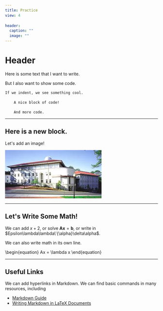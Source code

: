 ```yaml
---
title: Practice
view: 4

header:
  caption: ""
  image: ""
---
```


# Header
Here is some text that I want to write.


But I also want to show some code.

	If we indent, we see something cool.

		A nice block of code!

		And more code.

---
## Here is a new block.

Let's add an image!

![The Emory Math/CS Building!](emorymathcs.jpeg)

---
## Let's Write Some Math!

We can add $x + 2$, or solve $\mathbf{A}\mathbf{x} = \mathbf{b}$, or write in $Epsilon\lambda\lambda\'{\alpha}\delta\alpha$. 

We can also write math in its own line.

\begin{equation}
Ax = \lambda x
\end{equation}

---
## Useful Links

We can add hyperlinks in Markdown.  We can find basic commands in many resources, including

* [Markdown Guide](https://www.markdownguide.org/basic-syntax/)
* [Writing Markdown in LaTeX Documents](https://www.overleaf.com/learn/how-to/Writing_Markdown_in_LaTeX_Documents)
